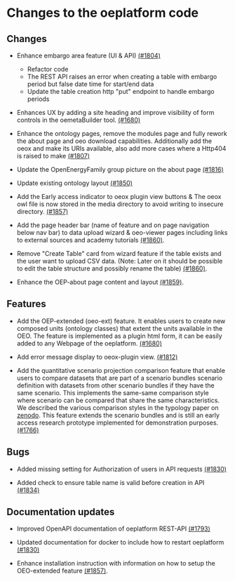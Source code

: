 <!--
SPDX-FileCopyrightText: 2025 Jonas Huber <https://github.com/jh-RLI> © Reiner Lemoine Institut

SPDX-License-Identifier: CC0-1.0
-->

# Changes to the oeplatform code

## Changes

- Enhance embargo area feature (UI & API)
  [(#1804)](https://github.com/OpenEnergyPlatform/oeplatform/pull/1804)
  - Refactor code
  - The REST API raises an error when creating a table with embargo period but
    false date time for start/end data
  - Update the table creation http "put" endpoint to handle embargo periods

- Enhances UX by adding a site heading and improve visibility of form controls
  in the oemetaBuilder tool.
  [(#1680)](https://github.com/OpenEnergyPlatform/oeplatform/pull/1680)

- Enhance the ontology pages, remove the modules page and fully rework the about
  page and oeo download capabilities. Additionally add the oeox and make its
  URIs available, also add more cases where a Http404 is raised to make
  [(#1807)](https://github.com/OpenEnergyPlatform/oeplatform/pull/1807)

- Update the OpenEnergyFamily group picture on the about page
  [(#1816)](https://github.com/OpenEnergyPlatform/oeplatform/pull/1816)

- Update existing ontology layout
  [(#1850)](https://github.com/OpenEnergyPlatform/oeplatform/pull/1850)

- Add the Early access indicator to oeox plugin view buttons & The oeox owl file
  is now stored in the media directory to avoid writing to insecure directory.
  [(#1857)](https://github.com/OpenEnergyPlatform/oeplatform/pull/1857)

- Add the page header bar (name of feature and on page navigation below nav bar)
  to data upload wizard & oeo-viewer pages including links to external sources
  and academy tutorials
  [(#1860)](https://github.com/OpenEnergyPlatform/oeplatform/pull/1860).

- Remove "Create Table" card from wizard feature if the table exists and the
  user want to upload CSV data. (Note: Later on it should be possible to edit
  the table structure and possibly rename the table)
  [(#1860)](https://github.com/OpenEnergyPlatform/oeplatform/pull/1860).

- Enhance the OEP-about page content and layout
  [(#1859)](https://github.com/OpenEnergyPlatform/oeplatform/pull/1859).

## Features

- Add the OEP-extended (oeo-ext) feature. It enables users to create new
  composed units (ontology classes) that extent the units available in the OEO.
  The feature is implemented as a plugin html form, it can be easily added to
  any Webpage of the oeplatform.
  [(#1680)](https://github.com/OpenEnergyPlatform/oeplatform/pull/1680)

- Add error message display to oeox-plugin view.
  [(#1812)](https://github.com/OpenEnergyPlatform/oeplatform/pull/1812)

- Add the quantitative scenario projection comparison feature that enable users
  to compare datasets that are part of a scenario bundles scenario definition
  with datasets from other scenario bundles if they have the same scenario. This
  implements the same-same comparison style where scenario can be compared that
  share the same characteristics. We described the various comparison styles in
  the typology paper on [zenodo](https://zenodo.org/records/7456286). This
  feature extends the scenario bundles and is still an early access research
  prototype implemented for demonstration purposes.
  [(#1766)](https://github.com/OpenEnergyPlatform/oeplatform/pull/1766)

## Bugs

- Added missing setting for Authorization of users in API requests
  [(#1830)](https://github.com/OpenEnergyPlatform/oeplatform/pull/1830)

- Added check to ensure table name is valid before creation in API
  [(#1834)](https://github.com/OpenEnergyPlatform/oeplatform/pull/1834)

## Documentation updates

- Improved OpenAPI documentation of oeplatform REST-API
  [(#1793)](https://github.com/OpenEnergyPlatform/oeplatform/pull/1793)

- Updated documentation for docker to include how to restart oeplatform
  [(#1830)](https://github.com/OpenEnergyPlatform/oeplatform/pull/1830)

- Enhance installation instruction with information on how to setup the
  OEO-extended feature
  [(#1857)](https://github.com/OpenEnergyPlatform/oeplatform/pull/1857).
